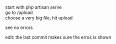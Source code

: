 start with php artisan serve  
go to /upload  
choose a very big file, hit upload  
  
see no errors  


edit: the last commit  makes sure the erros is shown  

